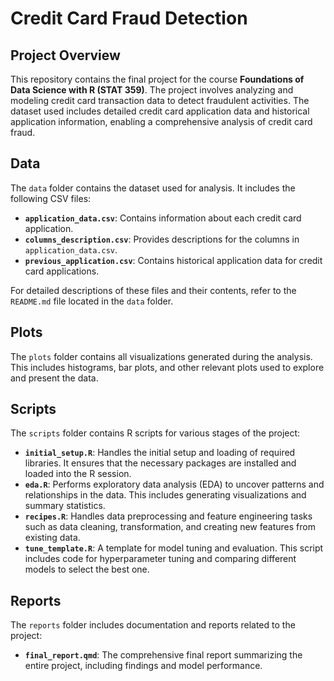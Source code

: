 # Credit Card Fraud Detection

## Project Overview

This repository contains the final project for the course **Foundations of Data Science with R (STAT 359)**. The project involves analyzing and modeling credit card transaction data to detect fraudulent activities. The dataset used includes detailed credit card application data and historical application information, enabling a comprehensive analysis of credit card fraud.

## Data

The `data` folder contains the dataset used for analysis. It includes the following CSV files:

- **`application_data.csv`**: Contains information about each credit card application.
- **`columns_description.csv`**: Provides descriptions for the columns in `application_data.csv`.
- **`previous_application.csv`**: Contains historical application data for credit card applications.

For detailed descriptions of these files and their contents, refer to the `README.md` file located in the `data` folder.

## Plots

The `plots` folder contains all visualizations generated during the analysis. This includes histograms, bar plots, and other relevant plots used to explore and present the data.

## Scripts

The `scripts` folder contains R scripts for various stages of the project:

- **`initial_setup.R`**: Handles the initial setup and loading of required libraries. It ensures that the necessary packages are installed and loaded into the R session.
- **`eda.R`**: Performs exploratory data analysis (EDA) to uncover patterns and relationships in the data. This includes generating visualizations and summary statistics.
- **`recipes.R`**: Handles data preprocessing and feature engineering tasks such as data cleaning, transformation, and creating new features from existing data.
- **`tune_template.R`**: A template for model tuning and evaluation. This script includes code for hyperparameter tuning and comparing different models to select the best one.

## Reports

The `reports` folder includes documentation and reports related to the project:

- **`final_report.qmd`**: The comprehensive final report summarizing the entire project, including findings and model performance.
